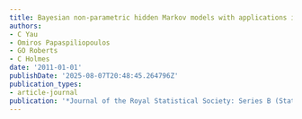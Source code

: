 ```yaml
---
title: Bayesian non-parametric hidden Markov models with applications in genomics
authors:
- C Yau
- Omiros Papaspiliopoulos
- GO Roberts
- C Holmes
date: '2011-01-01'
publishDate: '2025-08-07T20:48:45.264796Z'
publication_types:
- article-journal
publication: '*Journal of the Royal Statistical Society: Series B (Statistical Methodology)*'
---
```

